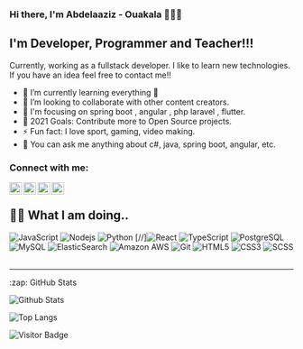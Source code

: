 ### Hi there, I'm Abdelaaziz - Ouakala 👋👋👋

## I'm Developer, Programmer and Teacher!!!

Currently, working as a fullstack developer. I like to learn new technologies. If you have an idea feel free to contact me!!

- 🌱 I’m currently learning everything 🤣
- 👯 I’m looking to collaborate with other content creators.
- 🎯 I'm focusing on spring boot , angular , php laravel , flutter.
- 🥅 2021 Goals: Contribute more to Open Source projects.
- ⚡ Fun fact: I love sport, gaming, video making.
- 💬 You can ask me anything about c#, java, spring boot, angular, etc.


### Connect with me:

[<img align="left" alt="codeSTACKr | YouTube" width="22px" src="https://cdn.jsdelivr.net/npm/simple-icons@v3/icons/youtube.svg" />][youtube]
[<img align="left" alt="codeSTACKr | Twitter" width="22px" src="https://cdn.jsdelivr.net/npm/simple-icons@v3/icons/twitter.svg" />][twitter]
[<img align="left" alt="codeSTACKr | LinkedIn" width="22px" src="https://cdn.jsdelivr.net/npm/simple-icons@v3/icons/linkedin.svg" />][linkedin]
[<img align="left" alt="codeSTACKr | Instagram" width="22px" src="https://cdn.jsdelivr.net/npm/simple-icons@v3/icons/instagram.svg" />][instagram]

<br />

## 👨‍💻 What I am doing..

![JavaScript](https://img.shields.io/badge/-JavaScript-323330?style=flat&logo=javascript&logoColor=white)
![Nodejs](https://img.shields.io/badge/-Nodejs-68a063?style=flat&logo=Node.js&logoColor=white)
![Python](https://img.shields.io/badge/-Python-4B8BBE?style=flat&logo=Python&logoColor=white)
[//]![React](https://img.shields.io/badge/-React-323330?style=flat&logo=react&logoColor=white)
![TypeScript](https://img.shields.io/badge/-TypeScript-007ACC?style=flat&logo=typescript&logoColor=white)
![PostgreSQL](https://img.shields.io/badge/-PostgreSQL-336791?style=flat&logo=postgresql&logoColor=white)
![MySQL](https://img.shields.io/badge/-MySQL-00758F?style=flat&logo=mysql&logoColor=white)
![ElasticSearch](https://img.shields.io/badge/-ElasticSearch-005571?style=flat&logo=elasticsearch&logoColor=white)
![Amazon AWS](https://img.shields.io/badge/Amazon%20AWS-FF9900?style=flat&logo=amazon-aws&logoColor=white)
![Git](https://img.shields.io/badge/-Git-f34f29?style=flat&logo=git&logoColor=white)
![HTML5](https://img.shields.io/badge/-HTML5-f06529?style=flat&logo=html5&logoColor=white)
![CSS3](https://img.shields.io/badge/-CSS3-264de4?style=flat&logo=css3&logoColor=white)
![SCSS](https://img.shields.io/badge/-SCSS-CC6699?style=flat&logo=sass&logoColor=white)
<br />
<br />

---


<summary>:zap: GitHub Stats</summary>

![Github Stats](https://github-readme-stats.vercel.app/api?username=O-Abdelaaziz&count_private=true&show_icons=true&include_all_commits=true&custom_title=erdkse%27s%20github%20stats&hide_border=true&line_height=28)


![Top Langs](https://github-readme-stats.vercel.app/api/top-langs/?username=O-Abdelaaziz&count_private=true&show_icons=true&include_all_commits=true&layout=compact&hide_border=true&langs_count=10)

![Visitor Badge](https://visitor-badge.laobi.icu/badge?page_id=o-abdelaaziz)


[twitter]: https://twitter.com/legend_dz
[youtube]: https://www.youtube.com/user/abdelaaziz0120
[instagram]: https://www.instagram.com/o_abdelaaziz/
[linkedin]: https://www.linkedin.com/in/abdelaaziz-ouakala/?originalSubdomain=dz
